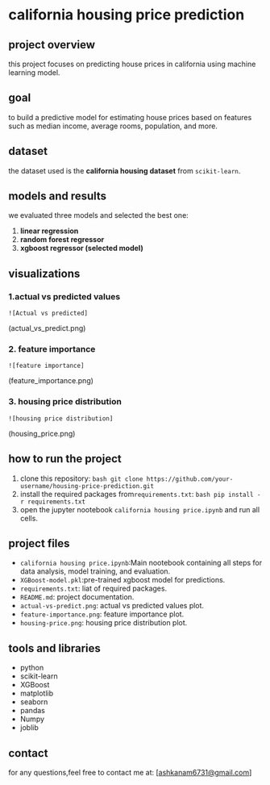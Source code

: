 # california housing price prediction

## project overview
this project focuses on predicting house prices in california using machine learning model.

## goal
to build a predictive model for estimating house prices based on features such as median income, average rooms, population, and more.

## dataset
the dataset used is the **california housing dataset** from `scikit-learn`.

## models and results
 we evaluated three models and selected the best one:
1. **linear regression**
2. **random forest regressor**
3. **xgboost regressor (selected model)**

## visualizations

### 1.actual vs predicted values
    ![Actual vs predicted]
(actual_vs_predict.png)

### 2. feature importance
    ![feature importance]
(feature_importance.png)

### 3. housing price distribution
    ![housing price distribution]
(housing_price.png)

## how to run the project

1. clone this repository:
    ```bash git clone https://github.com/your-username/housing-price-prediction.git```
2. install the required packages from`requirements.txt`:
    ```bash pip install -r requirements.txt```
3. open the jupyter nootebook 
    `california housing price.ipynb` and run all cells.

## project files
- `california housing price.ipynb`:Main nootebook containing all steps for data analysis, model training, and evaluation.
- `XGBoost-model.pkl`:pre-trained xgboost model for predictions.
- `requirements.txt`: liat of required packages.
- `README.md`: project documentation.
- `actual-vs-predict.png`: actual vs predicted values plot.
- `feature-importance.png`: feature importance plot.
- `housing-price.png`: housing price distribution plot.

## tools and libraries

- python
- scikit-learn
- XGBoost
- matplotlib
- seaborn
- pandas
- Numpy
- joblib

## contact

for any questions,feel free to contact me at: [ashkanam6731@gmail.com]

